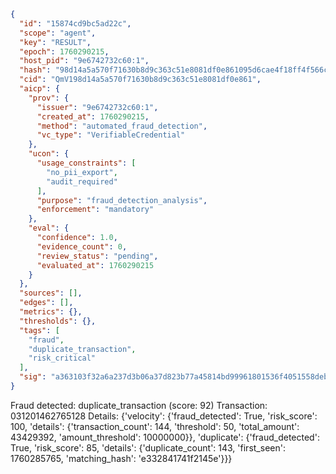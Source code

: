 ```json
{
  "id": "15874cd9bc5ad22c",
  "scope": "agent",
  "key": "RESULT",
  "epoch": 1760290215,
  "host_pid": "9e6742732c60:1",
  "hash": "98d14a5a570f71630b8d9c363c51e8081df0e861095d6cae4f18ff4f566c71d1",
  "cid": "QmV198d14a5a570f71630b8d9c363c51e8081df0e861",
  "aicp": {
    "prov": {
      "issuer": "9e6742732c60:1",
      "created_at": 1760290215,
      "method": "automated_fraud_detection",
      "vc_type": "VerifiableCredential"
    },
    "ucon": {
      "usage_constraints": [
        "no_pii_export",
        "audit_required"
      ],
      "purpose": "fraud_detection_analysis",
      "enforcement": "mandatory"
    },
    "eval": {
      "confidence": 1.0,
      "evidence_count": 0,
      "review_status": "pending",
      "evaluated_at": 1760290215
    }
  },
  "sources": [],
  "edges": [],
  "metrics": {},
  "thresholds": {},
  "tags": [
    "fraud",
    "duplicate_transaction",
    "risk_critical"
  ],
  "sig": "a363103f32a6a237d3b06a37d823b77a45814bd99961801536f4051558debf57"
}
```

Fraud detected: duplicate_transaction (score: 92)
Transaction: 031201462765128
Details: {'velocity': {'fraud_detected': True, 'risk_score': 100, 'details': {'transaction_count': 144, 'threshold': 50, 'total_amount': 43429392, 'amount_threshold': 10000000}}, 'duplicate': {'fraud_detected': True, 'risk_score': 85, 'details': {'duplicate_count': 143, 'first_seen': 1760285765, 'matching_hash': 'e332841741f2145e'}}}